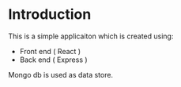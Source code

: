 # Introduction

This is a simple applicaiton which is created using:

- Front end ( React )
- Back end ( Express )

Mongo db is used as data store. 